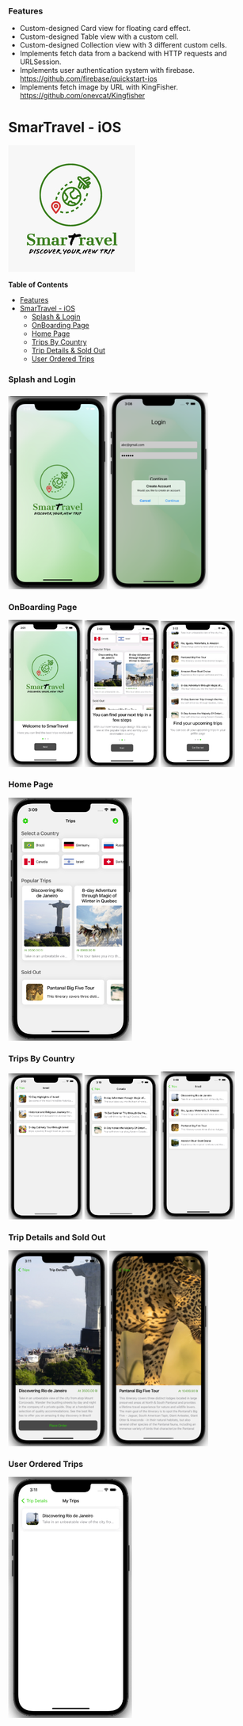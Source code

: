 ### Features

- Custom-designed Card view for floating card effect.
- Custom-designed Table view with a custom cell.
- Custom-designed Collection view with 3 different custom cells.
- Implements fetch data from a backend with HTTP requests and URLSession.
- Implements user authentication system with firebase. https://github.com/firebase/quickstart-ios
- Implements fetch image by URL with KingFisher.
https://github.com/onevcat/Kingfisher

# SmarTravel - iOS

![](https://raw.githubusercontent.com/roma321m/SmarTravel-iOS/main/SmarTravel/Assets.xcassets/AppIcon.appiconset/256.png)

**Table of Contents**
- [Features](#features)
- [SmarTravel - iOS](#smartravel---ios)
    + [Splash & Login](#splash-and-login)
    + [OnBoarding Page](#onboarding-page)
    + [Home Page](#home-page)
    + [Trips By Country](#trips-by-country)
    + [Trip Details & Sold Out](#trip-details-and-sold-out)
    + [User Ordered Trips](#user-ordered-trips)

### Splash and Login
<p float="middle">
  <img src="https://raw.githubusercontent.com/roma321m/SmarTravel-iOS/main/Readme%20pictures/splash.png" width="200" />
  <img src="https://raw.githubusercontent.com/roma321m/SmarTravel-iOS/main/Readme%20pictures/login.png" width="200" />
</p>

### OnBoarding Page
<p float="middle">
  <img src="https://raw.githubusercontent.com/roma321m/SmarTravel-iOS/main/Readme%20pictures/onboarding%201.png" width="150" />
  <img src="https://raw.githubusercontent.com/roma321m/SmarTravel-iOS/main/Readme%20pictures/onboarding%202.png" width="150" />
  <img src="https://raw.githubusercontent.com/roma321m/SmarTravel-iOS/main/Readme%20pictures/onboarding%203.png" width="150" />
</p>

### Home Page
<p float="middle">
  <img src="https://raw.githubusercontent.com/roma321m/SmarTravel-iOS/main/Readme%20pictures/home%20page.png" width="250" />
</p>

### Trips By Country
<p float="middle">
  <img src="https://raw.githubusercontent.com/roma321m/SmarTravel-iOS/main/Readme%20pictures/israel%20list.png" width="150" />
  <img src="https://raw.githubusercontent.com/roma321m/SmarTravel-iOS/main/Readme%20pictures/canada%20list.png" width="150" />
  <img src="https://raw.githubusercontent.com/roma321m/SmarTravel-iOS/main/Readme%20pictures/brazil%20list.png" width="150" />
</p>

### Trip Details and Sold Out
<p float="middle">
  <img src="https://raw.githubusercontent.com/roma321m/SmarTravel-iOS/main/Readme%20pictures/trip%20details.png" width="200" />
  <img src="https://raw.githubusercontent.com/roma321m/SmarTravel-iOS/main/Readme%20pictures/sold%20out.png" width="200" />
</p>

### User Ordered Trips
<p float="middle">
  <img src="https://raw.githubusercontent.com/roma321m/SmarTravel-iOS/main/Readme%20pictures/my%20trips.png" width="250" />
</p>
